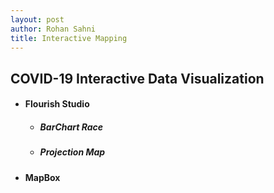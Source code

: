```yaml
---
layout: post
author: Rohan Sahni
title: Interactive Mapping
---
```



<html>
<head>


<script src='https://api.mapbox.com/mapbox-gl-js/v2.1.1/mapbox-gl.js'></script>
<link href='https://api.mapbox.com/mapbox-gl-js/v2.1.1/mapbox-gl.css' rel='stylesheet' />

</head>
<body>
  <h2>COVID-19 Interactive Data Visualization</h2>
  <ul>
    <li>
  <h4>Flourish Studio</h4>
      <ul>
        <li>
          <h5>BarChart Race</h5>
          <div class="flourish-embed flourish-bar-chart-race" data-src="visualisation/6065144"><script src="https://public.flourish.studio/resources/embed.js"></script></div>
        </li>
       <li>
         <h5>Projection Map</h5>
<div class="flourish-embed flourish-map" data-src="visualisation/6064923"><script src="https://public.flourish.studio/resources/embed.js"></script></div>
        </li>
      </ul>
    </li>
    <li>
      <h4>MapBox</h4>
<div id='map' style='width: 675px; height: 500px;'></div>
<script>
  mapboxgl.accessToken = 'pk.eyJ1Ijoicm9kaW5jb2RlIiwiYSI6ImNrbXVncWhpOTExN2kyb3E1MWc2MnNvNmcifQ.Rf9LemJ5ymKLMcZQyQ6j5g';
  var map = new mapboxgl.Map({
    container: 'map',
    style: 'mapbox://styles/mapbox/streets-v11'
  });
</script>
    </li>
  </ul>
</body>
</html>

